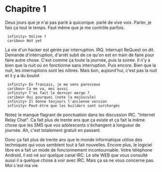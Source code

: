 Chapitre 1
==========

Deux jours que je n'ai pas parlé à quiconque.  parlé de vive voix.  Parler, je fais ça tout le temps.  Faut même que je me contrôle parfois.

     infinity> Online ?
     caribou> Not yet

La vie d'un hacker est gérée par interruption. IRQ. Interrupt ReQuest on dit.  Demande d'interruption, d'arrêt subit de ce qu'on est en train de faire pour faire autre chose.  C'est comme ça toute la journée, puis la soirée.  Il n'y a bien que la nuit où on fonctionne sans interruption. Puis encore.  Bien que la nuit, les interruptions sont les nôtres.  Mais bon, aujourd'hui, c'est pas la nuit et il y a du boulot

     infinity> En français, je me sens paresseux
     caribou> Ca me va, moi aussi
     infinity> T'as fait le dernier merge ?
     caribou> Oui pourquoi (note la majuscule)
     infinity> Il donne toujours l'ancienne version
     infinity> Peut-être que les builders sont surchargés

Notez le manque flagrant de ponctuation dans les discussion IRC.  "Internet
Relay Chat". Ca fait plus de trente ans que ça existe et ça fait la même chose
que les SMS que vos adolescents s'échangent à longueur de journée. Ah, c'est
totalement gratuit en passant.

Donc ça fait plus de trente ans que le monde informatique utilise des techniques
qui vous semblent tout à fait nouvelles.  Encore plus, le logiciel libre en a
fait un mode de foncionnement incontournable. Votre téléphone Android, il est né
sur quelque canal IRC.  Le site WEB que vous consulté aussi il a quelque chose à
voir avec IRC.  Mais ça sa ne vous concerne pas.  Moi c'est ma vie.


